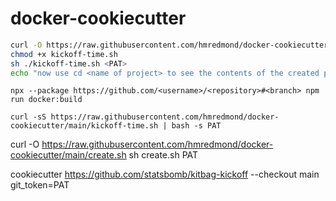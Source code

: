 # docker-cookiecutter

```bash
curl -O https://raw.githubusercontent.com/hmredmond/docker-cookiecutter/main/kickoff-time.sh
chmod +x kickoff-time.sh 
sh ./kickoff-time.sh <PAT>
echo "now use cd <name of project> to see the contents of the created project"
```


```
npx --package https://github.com/<username>/<repository>#<branch> npm run docker:build
```


```
curl -sS https://raw.githubusercontent.com/hmredmond/docker-cookiecutter/main/kickoff-time.sh | bash -s PAT

```

curl -O https://raw.githubusercontent.com/hmredmond/docker-cookiecutter/main/create.sh 
sh create.sh PAT

cookiecutter https://github.com/statsbomb/kitbag-kickoff --checkout main git_token=PAT
